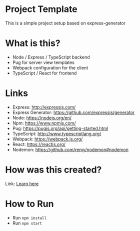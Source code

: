 # Project Template
This is a simple project setup based on express-generator

# What is this? 
- Node / Express / TypeScript backend
- Pug for server view templates
- Webpack configuration for the client
- TypeScript / React for frontend

# Links
- Express: http://expressjs.com/
- Express Generator: https://github.com/expressjs/generator
- Node: https://nodejs.org/en/
- Npm: https://www.npmjs.com/
- Pug: https://pugjs.org/api/getting-started.html
- TypeScript: http://www.typescriptlang.org/
- Webpack: https://webpack.js.org/
- React: https://reactjs.org/
- Nodemon: https://github.com/remy/nodemon#nodemon

# How was this created?
Link: [Learn here](./docs/how_was_i_created.md)

# How to Run
- Run `npm install`
- Run `npm start`
